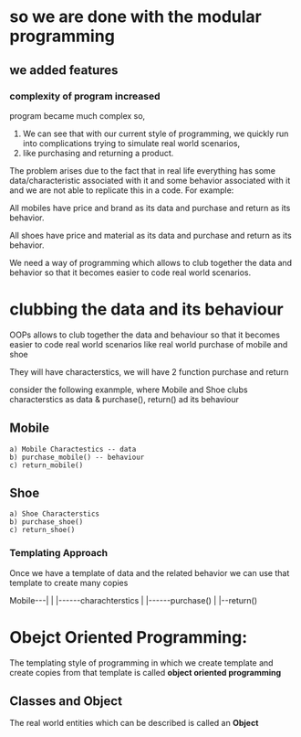 # so we are done with the modular programming
## we added features 
### complexity of program increased 
program became much complex so, 
1. We can see that with our current style of programming, we quickly run into complications trying to simulate real world scenarios, 
2. like purchasing and returning a product.

The problem arises due to the fact that in real life everything has some data/characteristic associated with it and some behavior associated with it and we are not able to replicate this in a code. For example:

All mobiles have price and brand as its data and purchase and return as its behavior.

All shoes have price and material as its data and purchase and return as its behavior.

We need a way of programming which allows to club together the data and behavior so that it becomes easier to code real world scenarios.



# clubbing the data and its behaviour

OOPs allows to club together the data and behaviour so that it becomes easier to code real world scenarios like real world purchase of mobile and shoe

They will have characterstics, we will have 2 function purchase and return

consider the following exanmple, where Mobile and Shoe clubs characterstics as data & purchase(), return() ad its behaviour

## Mobile
    a) Mobile Charactestics -- data
    b) purchase_mobile() -- behaviour
    c) return_mobile()

## Shoe
    a) Shoe Characterstics
    b) purchase_shoe()
    c) return_shoe()
### Templating Approach

Once we have a template of data and the related behavior we can use that template to create many copies

Mobile---|
         |
         |------charachterstics
         |
         |------purchase()
             |
             |--return()

# Obejct Oriented Programming: 
The templating style of programming in which we create template and create copies from that template is called **object oriented programming**

## Classes and Object 
The real world entities which can be described is called an **Object**


